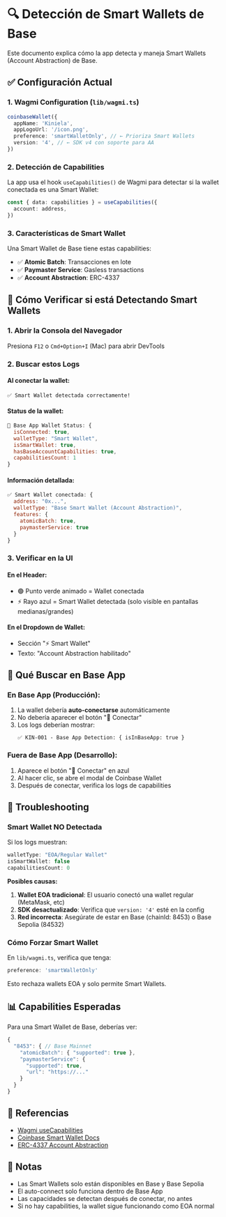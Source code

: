 # 🔍 Detección de Smart Wallets de Base

Este documento explica cómo la app detecta y maneja Smart Wallets (Account Abstraction) de Base.

## ✅ Configuración Actual

### 1. Wagmi Configuration (`lib/wagmi.ts`)
```typescript
coinbaseWallet({
  appName: 'Kiniela',
  appLogoUrl: '/icon.png',
  preference: 'smartWalletOnly', // ← Prioriza Smart Wallets
  version: '4', // ← SDK v4 con soporte para AA
})
```

### 2. Detección de Capabilities
La app usa el hook `useCapabilities()` de Wagmi para detectar si la wallet conectada es una Smart Wallet:

```typescript
const { data: capabilities } = useCapabilities({
  account: address,
})
```

### 3. Características de Smart Wallet
Una Smart Wallet de Base tiene estas capabilities:
- ✅ **Atomic Batch**: Transacciones en lote
- ✅ **Paymaster Service**: Gasless transactions
- ✅ **Account Abstraction**: ERC-4337

## 🧪 Cómo Verificar si está Detectando Smart Wallets

### 1. Abrir la Consola del Navegador
Presiona `F12` o `Cmd+Option+I` (Mac) para abrir DevTools

### 2. Buscar estos Logs

#### Al conectar la wallet:
```
✅ Smart Wallet detectada correctamente!
```

#### Status de la wallet:
```javascript
🔗 Base App Wallet Status: {
  isConnected: true,
  walletType: "Smart Wallet",
  isSmartWallet: true,
  hasBaseAccountCapabilities: true,
  capabilitiesCount: 1
}
```

#### Información detallada:
```javascript
✅ Smart Wallet conectada: {
  address: "0x...",
  walletType: "Base Smart Wallet (Account Abstraction)",
  features: {
    atomicBatch: true,
    paymasterService: true
  }
}
```

### 3. Verificar en la UI

#### En el Header:
- 🟢 Punto verde animado = Wallet conectada
- ⚡ Rayo azul = Smart Wallet detectada (solo visible en pantallas medianas/grandes)

#### En el Dropdown de Wallet:
- Sección "⚡ Smart Wallet"
- Texto: "Account Abstraction habilitado"

## 🔧 Qué Buscar en Base App

### En Base App (Producción):
1. La wallet debería **auto-conectarse** automáticamente
2. No debería aparecer el botón "💼 Conectar"
3. Los logs deberían mostrar:
   ```
   ✅ KIN-001 - Base App Detection: { isInBaseApp: true }
   ```

### Fuera de Base App (Desarrollo):
1. Aparece el botón "💼 Conectar" en azul
2. Al hacer clic, se abre el modal de Coinbase Wallet
3. Después de conectar, verifica los logs de capabilities

## 🚨 Troubleshooting

### Smart Wallet NO Detectada
Si los logs muestran:
```javascript
walletType: "EOA/Regular Wallet"
isSmartWallet: false
capabilitiesCount: 0
```

**Posibles causas:**
1. **Wallet EOA tradicional**: El usuario conectó una wallet regular (MetaMask, etc)
2. **SDK desactualizado**: Verifica que `version: '4'` esté en la config
3. **Red incorrecta**: Asegúrate de estar en Base (chainId: 8453) o Base Sepolia (84532)

### Cómo Forzar Smart Wallet
En `lib/wagmi.ts`, verifica que tenga:
```typescript
preference: 'smartWalletOnly'
```

Esto rechaza wallets EOA y solo permite Smart Wallets.

## 📊 Capabilities Esperadas

Para una Smart Wallet de Base, deberías ver:
```javascript
{
  "8453": { // Base Mainnet
    "atomicBatch": { "supported": true },
    "paymasterService": { 
      "supported": true,
      "url": "https://..."
    }
  }
}
```

## 🔗 Referencias

- [Wagmi useCapabilities](https://wagmi.sh/react/api/hooks/useCapabilities)
- [Coinbase Smart Wallet Docs](https://docs.cdp.coinbase.com/wallet-sdk/docs/welcome)
- [ERC-4337 Account Abstraction](https://eips.ethereum.org/EIPS/eip-4337)

## 📝 Notas

- Las Smart Wallets solo están disponibles en Base y Base Sepolia
- El auto-connect solo funciona dentro de Base App
- Las capacidades se detectan después de conectar, no antes
- Si no hay capabilities, la wallet sigue funcionando como EOA normal

